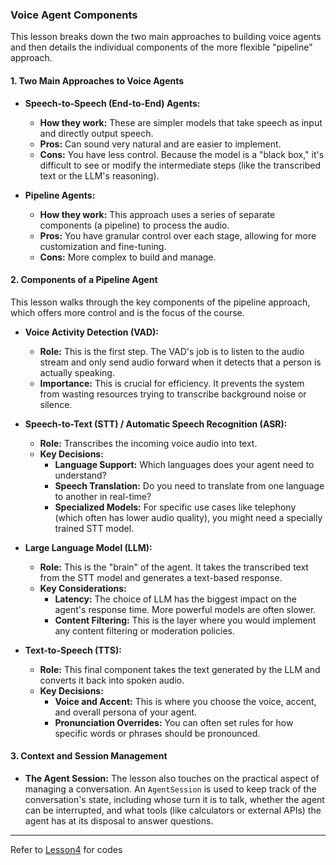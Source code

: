 
### Voice Agent Components

This lesson breaks down the two main approaches to building voice agents and then details the individual components of the more flexible "pipeline" approach.

#### 1. Two Main Approaches to Voice Agents

* **Speech-to-Speech (End-to-End) Agents:**
    * **How they work:** These are simpler models that take speech as input and directly output speech.
    * **Pros:** Can sound very natural and are easier to implement.
    * **Cons:** You have less control. Because the model is a "black box," it's difficult to see or modify the intermediate steps (like the transcribed text or the LLM's reasoning).

* **Pipeline Agents:**
    * **How they work:** This approach uses a series of separate components (a pipeline) to process the audio.
    * **Pros:** You have granular control over each stage, allowing for more customization and fine-tuning.
    * **Cons:** More complex to build and manage.

#### 2. Components of a Pipeline Agent

This lesson walks through the key components of the pipeline approach, which offers more control and is the focus of the course.

* **Voice Activity Detection (VAD):**
    * **Role:** This is the first step. The VAD's job is to listen to the audio stream and only send audio forward when it detects that a person is actually speaking.
    * **Importance:** This is crucial for efficiency. It prevents the system from wasting resources trying to transcribe background noise or silence.

* **Speech-to-Text (STT) / Automatic Speech Recognition (ASR):**
    * **Role:** Transcribes the incoming voice audio into text.
    * **Key Decisions:**
        * **Language Support:** Which languages does your agent need to understand?
        * **Speech Translation:** Do you need to translate from one language to another in real-time?
        * **Specialized Models:** For specific use cases like telephony (which often has lower audio quality), you might need a specially trained STT model.

* **Large Language Model (LLM):**
    * **Role:** This is the "brain" of the agent. It takes the transcribed text from the STT model and generates a text-based response.
    * **Key Considerations:**
        * **Latency:** The choice of LLM has the biggest impact on the agent's response time. More powerful models are often slower.
        * **Content Filtering:** This is the layer where you would implement any content filtering or moderation policies.

* **Text-to-Speech (TTS):**
    * **Role:** This final component takes the text generated by the LLM and converts it back into spoken audio.
    * **Key Decisions:**
        * **Voice and Accent:** This is where you choose the voice, accent, and overall persona of your agent.
        * **Pronunciation Overrides:** You can often set rules for how specific words or phrases should be pronounced.

#### 3. Context and Session Management

* **The Agent Session:** The lesson also touches on the practical aspect of managing a conversation. An `AgentSession` is used to keep track of the conversation's state, including whose turn it is to talk, whether the agent can be interrupted, and what tools (like calculators or external APIs) the agent has at its disposal to answer questions.

--- 

Refer to [Lesson4](VoiceAgents/Lesson4.ipynb) for codes